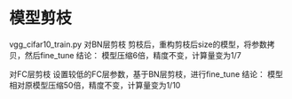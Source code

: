 # 模型剪枝
vgg_cifar10_train.py
对BN层剪枝
剪枝后，重构剪枝后size的模型，将参数拷贝，然后fine_tune
结论：
    模型压缩6倍，精度不变，计算量变为1/7

对FC层剪枝
设置较低的FC层参数，基于BN层剪枝，进行fine_tune
结论：
    模型相对原模型压缩50倍，精度不变，计算量变为1/10


